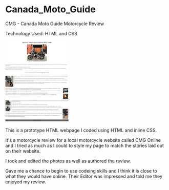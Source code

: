 # Canada_Moto_Guide
CMG - Canada Moto Guide
Motorcycle Review

Technology Used: HTML and CSS

![Screenshot](screencapture-Canada_Moto_Guide.png)

This is a prototype HTML webpage I coded using HTML and inline CSS.

It's a motorcycle review for a local motorcycle website called CMG Online and I tried as much as I could to style my page to match the stories laid out on their website.

I took and edited the photos as well as authored the review.

Gave me a chance to begin to use codeing skills and I think it is close to what they would have online.
Their Editor was impressed and told me they enjoyed my review.

